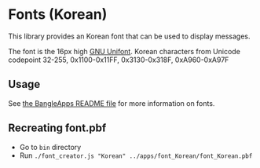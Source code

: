 # Fonts (Korean)

This library provides an Korean font that can be used to display messages.

The font is the 16px high [GNU Unifont](https://unifoundry.com/unifont/index.html).
Korean characters from Unicode codepoint 32-255, 0x1100-0x11FF, 0x3130-0x318F, 0xA960-0xA97F

## Usage

See [the BangleApps README file](https://github.com/espruino/BangleApps/blob/master/README.md#api-reference)
for more information on fonts.


## Recreating font.pbf
* Go to `bin` directory
* Run `./font_creator.js "Korean" ../apps/font_Korean/font_Korean.pbf`
